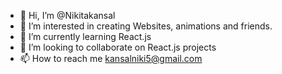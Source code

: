 - 👋 Hi, I’m @Nikitakansal
- 👀 I’m interested in creating Websites, animations and friends.
- 🌱 I’m currently learning React.js
- 💞️ I’m looking to collaborate on React.js projects
- 📫 How to reach me kansalniki5@gmail.com

<!---
Nikitakansal/Nikitakansal is a ✨ special ✨ repository because its `README.md` (this file) appears on your GitHub profile.
You can click the Preview link to take a look at your changes.
--->
